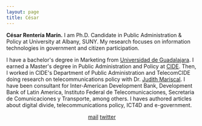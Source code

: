 ```yaml
---
layout: page
title: César
---
```


**César Rentería Marín.** I am Ph.D. Candidate in Public Administration & Policy at University at Albany, SUNY. My research focuses on information technologies in government and citizen participation.

I have a bachelor's degree in Marketing from [Universidad de Guadalajara](http://www.udg.mx/). I earned a Master's degree in Public Administration and Policy at [CIDE](https://www.cide.edu/). Then, I worked in CIDE's Department of Public Administration and TelecomCIDE doing research on telecommunications policy with Dr. [Judith Mariscal](http://cide.academia.edu/JudithMariscal). I have been consultant for Inter-American Development Bank, Development Bank of Latin America, Instituto Federal de Telecomunicaciones, Secretaria de Comunicaciones y Transporte, among others. I haves authored articles about digital divide, telecommunications policy, ICT4D and e-government.

<center>
<i class="fas fa-at"></i><a href = "mailto: crenteria@albany.edu">mail</a>
<i class="fab fa-twitter"></i><a href = "https://twitter.com/crenteriama">twitter</a>
</center>
